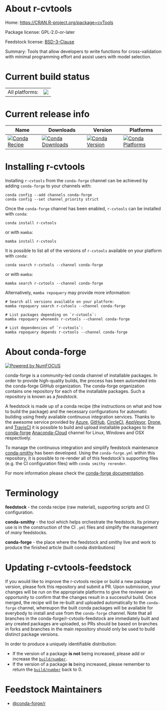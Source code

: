 About r-cvtools
===============

Home: https://CRAN.R-project.org/package=cvTools

Package license: GPL-2.0-or-later

Feedstock license: [BSD-3-Clause](https://github.com/conda-forge/r-cvtools-feedstock/blob/main/LICENSE.txt)

Summary: Tools that allow developers to write functions for cross-validation with minimal programming effort and assist users with model selection.

Current build status
====================


<table><tr><td>All platforms:</td>
    <td>
      <a href="https://dev.azure.com/conda-forge/feedstock-builds/_build/latest?definitionId=1061&branchName=main">
        <img src="https://dev.azure.com/conda-forge/feedstock-builds/_apis/build/status/r-cvtools-feedstock?branchName=main">
      </a>
    </td>
  </tr>
</table>

Current release info
====================

| Name | Downloads | Version | Platforms |
| --- | --- | --- | --- |
| [![Conda Recipe](https://img.shields.io/badge/recipe-r--cvtools-green.svg)](https://anaconda.org/conda-forge/r-cvtools) | [![Conda Downloads](https://img.shields.io/conda/dn/conda-forge/r-cvtools.svg)](https://anaconda.org/conda-forge/r-cvtools) | [![Conda Version](https://img.shields.io/conda/vn/conda-forge/r-cvtools.svg)](https://anaconda.org/conda-forge/r-cvtools) | [![Conda Platforms](https://img.shields.io/conda/pn/conda-forge/r-cvtools.svg)](https://anaconda.org/conda-forge/r-cvtools) |

Installing r-cvtools
====================

Installing `r-cvtools` from the `conda-forge` channel can be achieved by adding `conda-forge` to your channels with:

```
conda config --add channels conda-forge
conda config --set channel_priority strict
```

Once the `conda-forge` channel has been enabled, `r-cvtools` can be installed with `conda`:

```
conda install r-cvtools
```

or with `mamba`:

```
mamba install r-cvtools
```

It is possible to list all of the versions of `r-cvtools` available on your platform with `conda`:

```
conda search r-cvtools --channel conda-forge
```

or with `mamba`:

```
mamba search r-cvtools --channel conda-forge
```

Alternatively, `mamba repoquery` may provide more information:

```
# Search all versions available on your platform:
mamba repoquery search r-cvtools --channel conda-forge

# List packages depending on `r-cvtools`:
mamba repoquery whoneeds r-cvtools --channel conda-forge

# List dependencies of `r-cvtools`:
mamba repoquery depends r-cvtools --channel conda-forge
```


About conda-forge
=================

[![Powered by
NumFOCUS](https://img.shields.io/badge/powered%20by-NumFOCUS-orange.svg?style=flat&colorA=E1523D&colorB=007D8A)](https://numfocus.org)

conda-forge is a community-led conda channel of installable packages.
In order to provide high-quality builds, the process has been automated into the
conda-forge GitHub organization. The conda-forge organization contains one repository
for each of the installable packages. Such a repository is known as a *feedstock*.

A feedstock is made up of a conda recipe (the instructions on what and how to build
the package) and the necessary configurations for automatic building using freely
available continuous integration services. Thanks to the awesome service provided by
[Azure](https://azure.microsoft.com/en-us/services/devops/), [GitHub](https://github.com/),
[CircleCI](https://circleci.com/), [AppVeyor](https://www.appveyor.com/),
[Drone](https://cloud.drone.io/welcome), and [TravisCI](https://travis-ci.com/)
it is possible to build and upload installable packages to the
[conda-forge](https://anaconda.org/conda-forge) [Anaconda-Cloud](https://anaconda.org/)
channel for Linux, Windows and OSX respectively.

To manage the continuous integration and simplify feedstock maintenance
[conda-smithy](https://github.com/conda-forge/conda-smithy) has been developed.
Using the ``conda-forge.yml`` within this repository, it is possible to re-render all of
this feedstock's supporting files (e.g. the CI configuration files) with ``conda smithy rerender``.

For more information please check the [conda-forge documentation](https://conda-forge.org/docs/).

Terminology
===========

**feedstock** - the conda recipe (raw material), supporting scripts and CI configuration.

**conda-smithy** - the tool which helps orchestrate the feedstock.
                   Its primary use is in the construction of the CI ``.yml`` files
                   and simplify the management of *many* feedstocks.

**conda-forge** - the place where the feedstock and smithy live and work to
                  produce the finished article (built conda distributions)


Updating r-cvtools-feedstock
============================

If you would like to improve the r-cvtools recipe or build a new
package version, please fork this repository and submit a PR. Upon submission,
your changes will be run on the appropriate platforms to give the reviewer an
opportunity to confirm that the changes result in a successful build. Once
merged, the recipe will be re-built and uploaded automatically to the
`conda-forge` channel, whereupon the built conda packages will be available for
everybody to install and use from the `conda-forge` channel.
Note that all branches in the conda-forge/r-cvtools-feedstock are
immediately built and any created packages are uploaded, so PRs should be based
on branches in forks and branches in the main repository should only be used to
build distinct package versions.

In order to produce a uniquely identifiable distribution:
 * If the version of a package **is not** being increased, please add or increase
   the [``build/number``](https://docs.conda.io/projects/conda-build/en/latest/resources/define-metadata.html#build-number-and-string).
 * If the version of a package **is** being increased, please remember to return
   the [``build/number``](https://docs.conda.io/projects/conda-build/en/latest/resources/define-metadata.html#build-number-and-string)
   back to 0.

Feedstock Maintainers
=====================

* [@conda-forge/r](https://github.com/conda-forge/r/)

